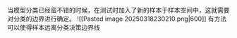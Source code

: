 当模型分类已经蛮不错的时候，在测试时加入了新的样本于样本空间中，这就需要对分类的边界进行确定。
![[Pasted image 20250318230210.png|600]]
有方法可以使得样本远离分类决策边界线
